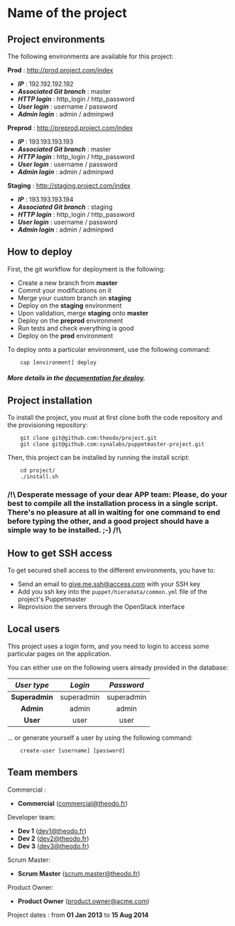 Name of the project
===================

Project environments
--------------------
The following environments are available for this project:

**Prod** : http://prod.project.com/index
  - ***IP*** : 192.192.192.192
  - ***Associated Git branch*** : master
  - ***HTTP login*** : http_login / http_password
  - ***User login*** : username / password
  - ***Admin login*** : admin / adminpwd

**Preprod** : http://preprod.project.com/index
  - ***IP*** : 193.193.193.193
  - ***Associated Git branch*** : master
  - ***HTTP login*** : http_login / http_password
  - ***User login*** : username / password
  - ***Admin login*** : admin / adminpwd

**Staging** : http://staging.project.com/index
  - ***IP*** : 193.193.193.194
  - ***Associated Git branch*** : staging
  - ***HTTP login*** : http_login / http_password
  - ***User login*** : username / password
  - ***Admin login*** : admin / adminpwd

How to deploy
-------------
First, the git workflow for deployment is the following:
  - Create a new branch from **master**
  - Commit your modifications on it
  - Merge your custom branch on **staging**
  - Deploy on the **staging** environment
  - Upon validation, merge **staging** onto **master**
  - Deploy on the **preprod** environment
  - Run tests and check everything is good
  - Deploy on the **prod** environment

To deploy onto a particular environment, use the following command:
```
    cap [environment] deploy
```
##### More details in the [documentation for deploy].

[documentation for deploy]: app/Resources/doc/deploy.md

Project installation
--------------------
To install the project, you must at first clone both the code repository and the provisioning repository:
```
    git clone git@github.com:theodo/project.git
    git clone git@github.com:synalabs/puppetmaster-project.git
```

Then, this project can be installed by running the install script:
```
    cd project/
    ./install.sh
```
### /!\ Desperate message of your dear APP team: Please, do your best to compile all the installation process in a single script. There's no pleasure at all in waiting for one command to end before typing the other, and a good project should have a simple way to be installed. ;-) /!\

How to get SSH access
---------------------
To get secured shell access to the different environments, you have to:
  - Send an email to give.me.ssh@access.com with your SSH key
  - Add you ssh key into the `puppet/hieradata/common.yml` file of the project's Puppetmaster
  - Reprovision the servers through the OpenStack interface



Local users
----------
This project uses a login form, and you need to login to access some particular pages on the application.

You can either use on the following users already provided in the database:

| ***User type***    | ***Login***    | ***Password***    |
|:------------------:|:--------------:|:-----------------:|
| **Superadmin**     | superadmin     | superadmin        |
| **Admin**          | admin          | admin             |
| **User**           | user           | user              |


... or generate yourself a user by using the following command:
```
    create-user [username] [password]
```

Team members
------------
Commercial : 
- **Commercial** (commercial@theodo.fr)

Developer team:
  - **Dev 1** (dev1@theodo.fr)
  - **Dev 2** (dev2@theodo.fr)
  - **Dev 3** (dev3@theodo.fr)

Scrum Master:
  - **Scrum Master** (scrum.master@theodo.fr)

Product Owner:
  - **Product Owner** (product.owner@acme.com)
 
Project dates : from **01 Jan 2013** to **15 Aug 2014** 
